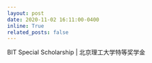```yaml
---
layout: post
date: 2020-11-02 16:11:00-0400
inline: True
related_posts: false
---
```


BIT Special Scholarship | 北京理工大学特等奖学金